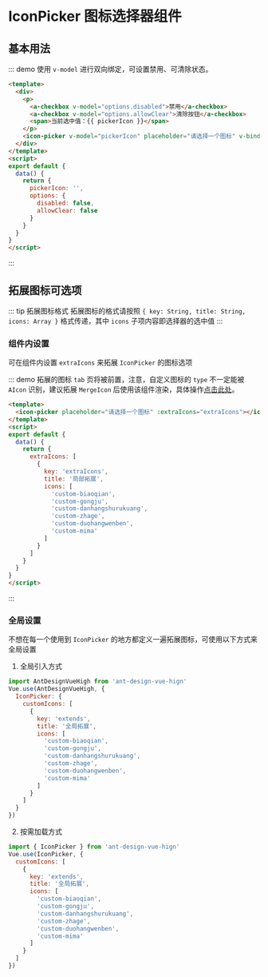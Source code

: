 # IconPicker 图标选择器组件

## 基本用法

::: demo 使用 `v-model` 进行双向绑定，可设置禁用、可清除状态。
```html
<template>
  <div>
    <p>
      <a-checkbox v-model="options.disabled">禁用</a-checkbox>
      <a-checkbox v-model="options.allowClear">清除按钮</a-checkbox>
      <span>当前选中值：{{ pickerIcon }}</span>
    </p>
    <icon-picker v-model="pickerIcon" placeholder="请选择一个图标" v-bind="options"></icon-picker>
  </div>
</template>
<script>
export default {
  data() {
    return {
      pickerIcon: '',
      options: {
        disabled: false,
        allowClear: false
      }
    }
  }
}
</script>
```
:::

## 拓展图标可选项

::: tip 拓展图标格式
拓展图标的格式请按照 `{ key: String, title: String, icons: Array }` 格式传递，其中 `icons` 子项内容即选择器的选中值
:::

### 组件内设置

可在组件内设置 `extraIcons` 来拓展 `IconPicker` 的图标选项

::: demo 拓展的图标 `tab` 页将被前置，注意，自定义图标的 `type` 不一定能被 `AIcon` 识别，建议拓展 `MergeIcon` 后使用该组件渲染，具体操作[点击此处](/components/basic/merge-icon/)。
```html
<template>
  <icon-picker placeholder="请选择一个图标" :extraIcons="extraIcons"></icon-picker>
</template>
<script>
export default {
  data() {
    return {
      extraIcons: [
        {
          key: 'extraIcons',
          title: '局部拓展',
          icons: [
            'custom-biaoqian',
            'custom-gongju',
            'custom-danhangshurukuang',
            'custom-zhage',
            'custom-duohangwenben',
            'custom-mima'
          ]
        }
      ]
    }
  }
}
</script>
```
:::

### 全局设置

不想在每一个使用到 `IconPicker` 的地方都定义一遍拓展图标，可使用以下方式来全局设置

1. 全局引入方式

```js
import AntDesignVueHigh from 'ant-design-vue-hign'
Vue.use(AntDesignVueHigh, {
  IconPicker: {
    customIcons: [
      {
        key: 'extends',
        title: '全局拓展',
        icons: [
          'custom-biaoqian',
          'custom-gongju',
          'custom-danhangshurukuang',
          'custom-zhage',
          'custom-duohangwenben',
          'custom-mima'
        ]
      }
    ]
  }
})
```

2. 按需加载方式

```js
import { IconPicker } from 'ant-design-vue-hign'
Vue.use(IconPicker, {
  customIcons: [
    {
      key: 'extends',
      title: '全局拓展',
      icons: [
        'custom-biaoqian',
        'custom-gongju',
        'custom-danhangshurukuang',
        'custom-zhage',
        'custom-duohangwenben',
        'custom-mima'
      ]
    }
  ]
})
```